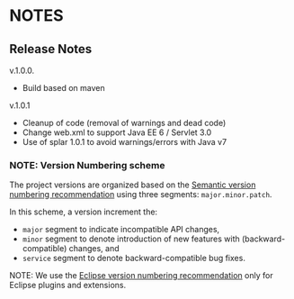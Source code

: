 # NOTES

## Release Notes

v.1.0.0.

* Build based on maven

v.1.0.1

* Cleanup of code (removal of warnings and dead code)
* Change web.xml to support Java EE 6 / Servlet 3.0
* Use of splar 1.0.1 to avoid warnings/errors with Java v7 


### NOTE: Version Numbering scheme

The project versions are organized based on the [Semantic version numbering recommendation][semantic-versioning] using three segments: ``major.minor.patch``.
 
In this scheme, a version increment the: 

* ``major`` segment to indicate incompatible API changes,
* ``minor`` segment to denote introduction of new features with (backward-compatible) changes, and
* ``service`` segment to denote backward-compatible bug fixes.

NOTE: We use the [Eclipse version numbering recommendation][eclipse-versioning] only for Eclipse plugins and extensions.

[semantic-versioning]: http://semver.org/
[eclipse-versioning]: https://wiki.eclipse.org/Version_Numbering